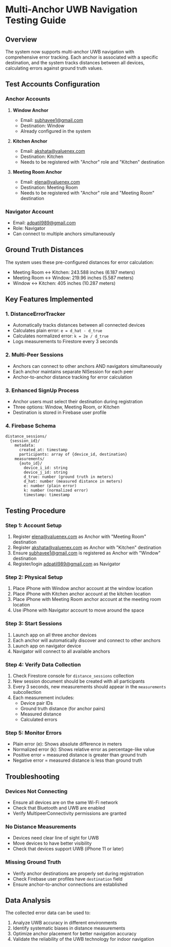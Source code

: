 # Multi-Anchor UWB Navigation Testing Guide

## Overview
The system now supports multi-anchor UWB navigation with comprehensive error tracking. Each anchor is associated with a specific destination, and the system tracks distances between all devices, calculating errors against ground truth values.

## Test Accounts Configuration

### Anchor Accounts
1. **Window Anchor**
   - Email: subhavee1@gmail.com
   - Destination: Window
   - Already configured in the system

2. **Kitchen Anchor**
   - Email: akshata@valuenex.com
   - Destination: Kitchen
   - Needs to be registered with "Anchor" role and "Kitchen" destination

3. **Meeting Room Anchor**
   - Email: elena@valuenex.com
   - Destination: Meeting Room
   - Needs to be registered with "Anchor" role and "Meeting Room" destination

### Navigator Account
- Email: adpatil989@gmail.com
- Role: Navigator
- Can connect to multiple anchors simultaneously

## Ground Truth Distances
The system uses these pre-configured distances for error calculation:
- Meeting Room ↔ Kitchen: 243.588 inches (6.187 meters)
- Meeting Room ↔ Window: 219.96 inches (5.587 meters)
- Window ↔ Kitchen: 405 inches (10.287 meters)

## Key Features Implemented

### 1. DistanceErrorTracker
- Automatically tracks distances between all connected devices
- Calculates plain error: `e = d_hat - d_true`
- Calculates normalized error: `k = 2e / d_true`
- Logs measurements to Firestore every 3 seconds

### 2. Multi-Peer Sessions
- Anchors can connect to other anchors AND navigators simultaneously
- Each anchor maintains separate NISession for each peer
- Anchor-to-anchor distance tracking for error calculation

### 3. Enhanced SignUp Process
- Anchor users must select their destination during registration
- Three options: Window, Meeting Room, or Kitchen
- Destination is stored in Firebase user profile

### 4. Firebase Schema
```
distance_sessions/
  {session_id}/
    metadata:
      created_at: timestamp
      participants: array of {device_id, destination}
    measurements/
      {auto_id}/
        device_i_id: string
        device_j_id: string
        d_true: number (ground truth in meters)
        d_hat: number (measured distance in meters)
        e: number (plain error)
        k: number (normalized error)
        timestamp: timestamp
```

## Testing Procedure

### Step 1: Account Setup
1. Register elena@valuenex.com as Anchor with "Meeting Room" destination
2. Register akshata@valuenex.com as Anchor with "Kitchen" destination
3. Ensure subhavee1@gmail.com is registered as Anchor with "Window" destination
4. Register/login adpatil989@gmail.com as Navigator

### Step 2: Physical Setup
1. Place iPhone with Window anchor account at the window location
2. Place iPhone with Kitchen anchor account at the kitchen location
3. Place iPhone with Meeting Room anchor account at the meeting room location
4. Use iPhone with Navigator account to move around the space

### Step 3: Start Sessions
1. Launch app on all three anchor devices
2. Each anchor will automatically discover and connect to other anchors
3. Launch app on navigator device
4. Navigator will connect to all available anchors

### Step 4: Verify Data Collection
1. Check Firestore console for `distance_sessions` collection
2. New session document should be created with all participants
3. Every 3 seconds, new measurements should appear in the `measurements` subcollection
4. Each measurement includes:
   - Device pair IDs
   - Ground truth distance (for anchor pairs)
   - Measured distance
   - Calculated errors

### Step 5: Monitor Errors
- Plain error (e): Shows absolute difference in meters
- Normalized error (k): Shows relative error as percentage-like value
- Positive error = measured distance is greater than ground truth
- Negative error = measured distance is less than ground truth

## Troubleshooting

### Devices Not Connecting
- Ensure all devices are on the same Wi-Fi network
- Check that Bluetooth and UWB are enabled
- Verify MultipeerConnectivity permissions are granted

### No Distance Measurements
- Devices need clear line of sight for UWB
- Move devices to have better visibility
- Check that devices support UWB (iPhone 11 or later)

### Missing Ground Truth
- Verify anchor destinations are properly set during registration
- Check Firebase user profiles have `destination` field
- Ensure anchor-to-anchor connections are established

## Data Analysis
The collected error data can be used to:
1. Analyze UWB accuracy in different environments
2. Identify systematic biases in distance measurements
3. Optimize anchor placement for better navigation accuracy
4. Validate the reliability of the UWB technology for indoor navigation